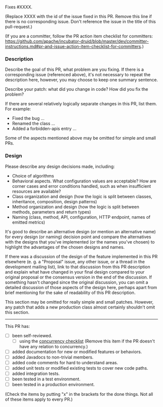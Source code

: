 Fixes #XXXX.

(Replace XXXX with the id of the issue fixed in this PR. Remove this line if there is no corresponding
issue. Don't reference the issue in the title of this pull-request.)

(If you are a committer, follow the PR action item checklist for committers:
https://github.com/apache/incubator-druid/blob/master/dev/committer-instructions.md#pr-and-issue-action-item-checklist-for-committers.)

### Description

Describe the goal of this PR, what problem are you fixing. If there is a corresponding issue (referenced above), it's
not necessary to repeat the description here, however, you may choose to keep one summary sentence.

Describe your patch: what did you change in code? How did you fix the problem?

If there are several relatively logically separate changes in this PR, list them. For example:
 - Fixed the bug ...
 - Renamed the class ...
 - Added a forbidden-apis entry ...

Some of the aspects mentioned above may be omitted for simple and small PRs.

### Design

Please describe any design decisions made, including:
 - Choice of algorithms
 - Behavioral aspects. What configuration values are acceptable? How are corner cases and error conditions handled, such
   as when insufficient resources are available?
 - Class organization and design (how the logic is split between classes, inheritance, composition, design patterns)
 - Method organization and design (how the logic is split between methods, parameters and return types)
 - Naming (class, method, API, configuration, HTTP endpoint, names of emitted metrics)

It's good to describe an alternative design (or mention an alternative name) for every design (or naming) decision point
and compare the alternatives with the designs that you've implemented (or the names you've chosen) to highlight the
advantages of the chosen designs and names.

If there was a discussion of the design of the feature implemented in this PR elsewhere (e. g. a "Proposal" issue, any
other issue, or a thread in the development mailing list), link to that discussion from this PR description and explain
what have changed in your final design compared to your original proposal or the consensus version in the end of the
discussion. If something hasn't changed since the original discussion, you can omit a detailed discussion of those
aspects of the design here, perhaps apart from brief mentioning for the sake of readability of this PR description.

This section may be omitted for really simple and small patches. However, any patch that adds a new production class
almost certainly shouldn't omit this section.

<hr>

This PR has:
- [ ] been self-reviewed.
   - [ ] using the [concurrency checklist](
   https://github.com/apache/incubator-druid/blob/master/dev/code-review/concurrency.md) (Remove this item if the PR
   doesn't have any relation to concurrency.)
- [ ] added documentation for new or modified features or behaviors.
- [ ] added Javadocs to non-trivial members.
- [ ] added code comments for hard to understand areas.
- [ ] added unit tests or modified existing tests to cover new code paths.
- [ ] added integration tests.
- [ ] been tested in a test environment.
- [ ] been tested in a production environment.

(Check the items by putting "x" in the brackets for the done things. Not all of these items apply to every PR.)